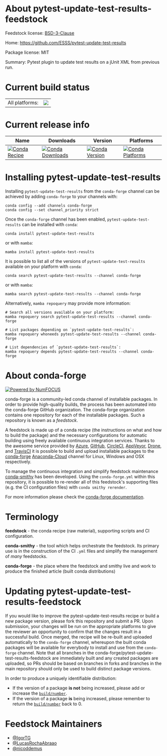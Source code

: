 About pytest-update-test-results-feedstock
==========================================

Feedstock license: [BSD-3-Clause](https://github.com/conda-forge/pytest-update-test-results-feedstock/blob/main/LICENSE.txt)

Home: https://github.com/ESSS/pytest-update-test-results

Package license: MIT

Summary: Pytest plugin to update test results on a jUnit XML from previous run.

Current build status
====================


<table><tr><td>All platforms:</td>
    <td>
      <a href="https://dev.azure.com/conda-forge/feedstock-builds/_build/latest?definitionId=18414&branchName=main">
        <img src="https://dev.azure.com/conda-forge/feedstock-builds/_apis/build/status/pytest-update-test-results-feedstock?branchName=main">
      </a>
    </td>
  </tr>
</table>

Current release info
====================

| Name | Downloads | Version | Platforms |
| --- | --- | --- | --- |
| [![Conda Recipe](https://img.shields.io/badge/recipe-pytest--update--test--results-green.svg)](https://anaconda.org/conda-forge/pytest-update-test-results) | [![Conda Downloads](https://img.shields.io/conda/dn/conda-forge/pytest-update-test-results.svg)](https://anaconda.org/conda-forge/pytest-update-test-results) | [![Conda Version](https://img.shields.io/conda/vn/conda-forge/pytest-update-test-results.svg)](https://anaconda.org/conda-forge/pytest-update-test-results) | [![Conda Platforms](https://img.shields.io/conda/pn/conda-forge/pytest-update-test-results.svg)](https://anaconda.org/conda-forge/pytest-update-test-results) |

Installing pytest-update-test-results
=====================================

Installing `pytest-update-test-results` from the `conda-forge` channel can be achieved by adding `conda-forge` to your channels with:

```
conda config --add channels conda-forge
conda config --set channel_priority strict
```

Once the `conda-forge` channel has been enabled, `pytest-update-test-results` can be installed with `conda`:

```
conda install pytest-update-test-results
```

or with `mamba`:

```
mamba install pytest-update-test-results
```

It is possible to list all of the versions of `pytest-update-test-results` available on your platform with `conda`:

```
conda search pytest-update-test-results --channel conda-forge
```

or with `mamba`:

```
mamba search pytest-update-test-results --channel conda-forge
```

Alternatively, `mamba repoquery` may provide more information:

```
# Search all versions available on your platform:
mamba repoquery search pytest-update-test-results --channel conda-forge

# List packages depending on `pytest-update-test-results`:
mamba repoquery whoneeds pytest-update-test-results --channel conda-forge

# List dependencies of `pytest-update-test-results`:
mamba repoquery depends pytest-update-test-results --channel conda-forge
```


About conda-forge
=================

[![Powered by
NumFOCUS](https://img.shields.io/badge/powered%20by-NumFOCUS-orange.svg?style=flat&colorA=E1523D&colorB=007D8A)](https://numfocus.org)

conda-forge is a community-led conda channel of installable packages.
In order to provide high-quality builds, the process has been automated into the
conda-forge GitHub organization. The conda-forge organization contains one repository
for each of the installable packages. Such a repository is known as a *feedstock*.

A feedstock is made up of a conda recipe (the instructions on what and how to build
the package) and the necessary configurations for automatic building using freely
available continuous integration services. Thanks to the awesome service provided by
[Azure](https://azure.microsoft.com/en-us/services/devops/), [GitHub](https://github.com/),
[CircleCI](https://circleci.com/), [AppVeyor](https://www.appveyor.com/),
[Drone](https://cloud.drone.io/welcome), and [TravisCI](https://travis-ci.com/)
it is possible to build and upload installable packages to the
[conda-forge](https://anaconda.org/conda-forge) [Anaconda-Cloud](https://anaconda.org/)
channel for Linux, Windows and OSX respectively.

To manage the continuous integration and simplify feedstock maintenance
[conda-smithy](https://github.com/conda-forge/conda-smithy) has been developed.
Using the ``conda-forge.yml`` within this repository, it is possible to re-render all of
this feedstock's supporting files (e.g. the CI configuration files) with ``conda smithy rerender``.

For more information please check the [conda-forge documentation](https://conda-forge.org/docs/).

Terminology
===========

**feedstock** - the conda recipe (raw material), supporting scripts and CI configuration.

**conda-smithy** - the tool which helps orchestrate the feedstock.
                   Its primary use is in the construction of the CI ``.yml`` files
                   and simplify the management of *many* feedstocks.

**conda-forge** - the place where the feedstock and smithy live and work to
                  produce the finished article (built conda distributions)


Updating pytest-update-test-results-feedstock
=============================================

If you would like to improve the pytest-update-test-results recipe or build a new
package version, please fork this repository and submit a PR. Upon submission,
your changes will be run on the appropriate platforms to give the reviewer an
opportunity to confirm that the changes result in a successful build. Once
merged, the recipe will be re-built and uploaded automatically to the
`conda-forge` channel, whereupon the built conda packages will be available for
everybody to install and use from the `conda-forge` channel.
Note that all branches in the conda-forge/pytest-update-test-results-feedstock are
immediately built and any created packages are uploaded, so PRs should be based
on branches in forks and branches in the main repository should only be used to
build distinct package versions.

In order to produce a uniquely identifiable distribution:
 * If the version of a package **is not** being increased, please add or increase
   the [``build/number``](https://docs.conda.io/projects/conda-build/en/latest/resources/define-metadata.html#build-number-and-string).
 * If the version of a package **is** being increased, please remember to return
   the [``build/number``](https://docs.conda.io/projects/conda-build/en/latest/resources/define-metadata.html#build-number-and-string)
   back to 0.

Feedstock Maintainers
=====================

* [@IgorTG](https://github.com/IgorTG/)
* [@LucasRochaAbraao](https://github.com/LucasRochaAbraao/)
* [@nicoddemus](https://github.com/nicoddemus/)

